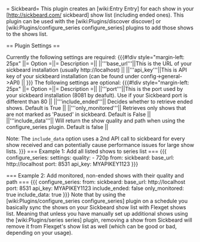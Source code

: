= Sickbeard=
This plugin creates an [wiki:Entry Entry] for each show in your [http://sickbeard.com/ sickbeard] show list (including ended ones).
This plugin can be used with the [wiki:Plugins/discover discover] or [wiki:Plugins/configure_series configure_series] plugins to add those shows to the shows list.

== Plugin Settings ==

Currently the following settings are required:
{{{#!div style="margin-left: 25px"
||= Option =||= Description =||
||'''base_url'''||This is the URL of your sickbeard installation (usually http://localhost) ||
||'''api_key'''||This is API key of your sickbeard installation (can be found under config->general->API)  ||
}}}
The following settings are optional:
{{{#!div style="margin-left: 25px"
||= Option =||= Description =||
||'''port'''||This is the port used by your sickbeard installation (8081 by deafult). Use if your Sickbeard port is different than 80 ||
||'''include_ended'''|| Decides whether to retrieve ended shows. Default is True ||
||'''only_monitored'''|| Retrieves only shows that are not marked as 'Paused' in sickbeard. Default is False ||
||'''include_data'''|| Will return the show quality and path when using the configure_series plugin. Default is false ||

Note: The `include_data` option uses a 2nd API call to sickbeard for every show received and can potentially cause performance issues for large show lists. 
}}}
=== Example 1: Add all listed shows to series list ===
{{{
       configure_series:
            settings:
              quality:
                - 720p
            from:
              sickbeard:
                base_url: http://localhost
                port: 8531
                api_key: MYAPIKEY1123
}}}

=== Example 2: Add monitored, non-ended shows with their quality and path ===
{{{
       configure_series:
        from:
          sickbeard:
            base_url: http://localhost
            port: 8531
            api_key: MYAPIKEY1123
            include_ended: false
            only_monitored: true
            include_data: true
}}}
Note that by using the [wiki:Plugins/configure_series configure_series] plugin on a schedule you basically sync the shows on your Sickbeard show list with Flexget shows list. Meaning that unless you have manually set up additional shows using the [wiki:Plugins/series series] plugin, removing a show from Sickbeard will remove it from Flexget's show list as well (which can be good or bad, depending on your usage).
